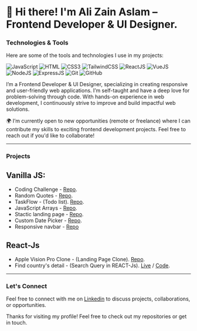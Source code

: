 # 👋 Hi there! I'm Ali Zain Aslam – Frontend Developer & UI Designer.

### Technologies & Tools  
Here are some of the tools and technologies I use in my projects:

![JavaScript](https://img.shields.io/badge/JavaScript-%23F7DF1E?style=flat-square&logo=javascript&logoColor=black)
![HTML](https://img.shields.io/badge/HTML5-E34F26?style=flat-square&logo=html5&logoColor=white)
![CSS3](https://img.shields.io/badge/CSS3-1572B6?style=flat-square&logo=css3&logoColor=white)
![TailwindCSS](https://img.shields.io/badge/tailwindcss-%2338B2AC.svg?style=flat-square&logo=tailwind-css&logoColor=white)
![ReactJS](https://img.shields.io/badge/ReactJS-%2361DAFB?style=flat-square&logo=React&logoColor=white)
![VueJS](https://img.shields.io/badge/VueJS-%234FC08D?style=flat-square&logo=Vue.js&logoColor=white)
![NodeJS](https://img.shields.io/badge/Node.js-%23339933?style=flat-square&logo=Node.js&logoColor=white)
![ExpressJS](https://img.shields.io/badge/Express.js-%23404C5C?style=flat-square&logo=Express&logoColor=white)
![Git](https://img.shields.io/badge/Git-%23F05032?style=flat-square&logo=Git&logoColor=white)
![GitHub](https://img.shields.io/badge/Github-%23181717?style=flat-square&logo=Github&logoColor=white)


I’m a Frontend Developer & UI Designer, specializing in creating responsive and user-friendly web applications. I’m self-taught and have a deep love for problem-solving through code. With hands-on experience in web development, I continuously strive to improve and build impactful web solutions.

🌍 I’m currently open to new opportunities (remote or freelance) where I can contribute my skills to exciting frontend development projects. Feel free to reach out if you'd like to collaborate!

---

### Projects

## Vanilla JS:
- Coding Challenge - [Repo](https://github.com/alizainaslam/Cat-tool).
- Random Quotes - [Repo](https://github.com/alizainaslam/Random-Quotes).
- TaskFlow - (Todo list). [Repo](https://github.com/alizainaslam/TaskFlow).
- JavaScript Arrays - [Repo](https://github.com/alizainaslam/JavaScript-arrays).
- Stactic landing page - [Repo](https://github.com/alizainaslam/Portfolio-template).
- Custom Date Picker - [Repo](https://github.com/alizainaslam/Custom-date-picker).
- Responsive navbar - [Repo](https://github.com/alizainaslam/business-portfolio)
## React-Js
- Apple Vision Pro Clone - (Landing Page Clone). [Repo](https://github.com/alizainaslam/Apple-Vision-Pro).
- Find country's detail - (Search Query in REACT-Js). [Live](https://findcountry-detail.netlify.app/) / [Code](https://github.com/alizainaslam/Full-stack-open/tree/master/part2/Data-for-countries).

---

### Let's Connect
Feel free to connect with me on [Linkedin](https://www.linkedin.com/in/alizainaslam/)  to discuss projects, collaborations, or opportunities.

Thanks for visiting my profile! Feel free to check out my repositories or get in touch.


